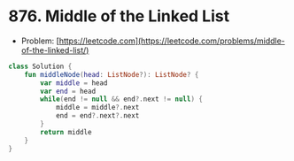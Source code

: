 # 876. Middle of the Linked List

- Problem: [https://leetcode.com](https://leetcode.com/problems/middle-of-the-linked-list/)

```kotlin
class Solution {
    fun middleNode(head: ListNode?): ListNode? {
        var middle = head
        var end = head
        while(end != null && end?.next != null) {
            middle = middle?.next
            end = end?.next?.next
        }
        return middle
    }
}
```
